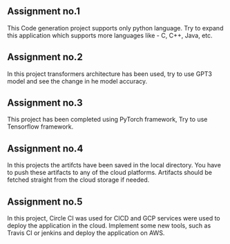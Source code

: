 ## Assignment no.1
This Code generation project supports only python language. Try to expand this application which supports more languages like - C, C++, Java, etc.

## Assignment no.2
In this project transformers architecture has been used, try to use GPT3 model and see the change in he model accuracy. 

## Assignment no.3
This project has been completed using PyTorch framework, Try to use Tensorflow framework. 

## Assignment no.4
In this projects the artifcts have been saved in the local directory. You have to push these artifacts to any of the cloud platforms. Artifacts should be fetched straight from the cloud storage if needed.

## Assignment no.5
In this project, Circle CI was used for CICD and GCP services were used to deploy the application in the cloud. Implement some new tools, such as Travis CI or jenkins and deploy the application on AWS.
